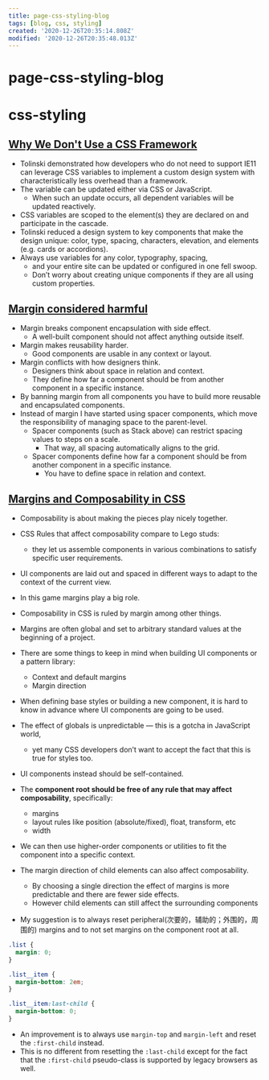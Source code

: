 ```yaml
---
title: page-css-styling-blog
tags: [blog, css, styling]
created: '2020-12-26T20:35:14.808Z'
modified: '2020-12-26T20:35:48.013Z'
---
```


# page-css-styling-blog

# css-styling

## [Why We Don't Use a CSS Framework](https://www.infoq.com/news/2020/06/css-variables-design-systems/)

- Tolinski demonstrated how developers who do not need to support IE11 can leverage CSS variables to implement a custom design system with characteristically less overhead than a framework.
- The variable can be updated either via CSS or JavaScript. 
  - When such an update occurs, all dependent variables will be updated reactively. 
- CSS variables are scoped to the element(s) they are declared on and participate in the cascade.
- Tolinski reduced a design system to key components that make the design unique: color, type, spacing, characters, elevation, and elements (e.g. cards or accordions).
- Always use variables for any color, typography, spacing, 
  - and your entire site can be updated or configured in one fell swoop.
  - Don’t worry about creating unique components if they are all using custom properties.

## [Margin considered harmful](https://mxstbr.com/thoughts/margin/)

- Margin breaks component encapsulation with side effect. 
  - A well-built component should not affect anything outside itself.
- Margin makes reusability harder. 
  - Good components are usable in any context or layout.
- Margin conflicts with how designers think. 
  - Designers think about space in relation and context. 
  - They define how far a component should be from another component in a specific instance.
- By banning margin from all components you have to build more reusable and encapsulated components.
- Instead of margin I have started using spacer components, which move the responsibility of managing space to the parent-level.
  - Spacer components (such as Stack above) can restrict spacing values to steps on a scale. 
    - That way, all spacing automatically aligns to the grid.
  - Spacer components define how far a component should be from another component in a specific instance.
    - You have to define space in relation and context.

## [Margins and Composability in CSS](https://giuseppegurgone.com/margins-and-composability-in-css/)

- Composability is about making the pieces play nicely together.
- CSS Rules that affect composability compare to Lego studs: 
  - they let us assemble components in various combinations to satisfy specific user requirements.
- UI components are laid out and spaced in different ways to adapt to the context of the current view.
- In this game margins play a big role.
- Composability in CSS is ruled by margin among other things.
- Margins are often global and set to arbitrary standard values at the beginning of a project.
- There are some things to keep in mind when building UI components or a pattern library: 
  - Context and default margins
  - Margin direction

- When defining base styles or building a new component, it is hard to know in advance where UI components are going to be used.
- The effect of globals is unpredictable — this is a gotcha in JavaScript world, 
  - yet many CSS developers don’t want to accept the fact that this is true for styles too.
- UI components instead should be self-contained. 
- The **component root should be free of any rule that may affect composability**, specifically:
  - margins
  - layout rules like position (absolute/fixed), float, transform, etc
  - width
- We can then use higher-order components or utilities to fit the component into a specific context.

- The margin direction of child elements can also affect composability.
  - By choosing a single direction the effect of margins is more predictable and there are fewer side effects.
  - However child elements can still affect the surrounding components
- My suggestion is to always reset peripheral(次要的，辅助的；外围的，周围的) margins and to not set margins on the component root at all.

``` CSS
.list {
  margin: 0;
}

.list__item {
  margin-bottom: 2em;
}

.list__item:last-child {
  margin-bottom: 0;
}
```

- An improvement is to always use `margin-top` and `margin-left` and reset the `:first-child` instead.
- This is no different from resetting the `:last-child` except for the fact that the `:first-child` pseudo-class is supported by legacy browsers as well.
